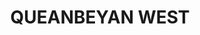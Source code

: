 ---
lastmod: '2025-04-06T06:05:20+00:00'
latitude: -35.35615941
layout: suburb
longitude: 149.2081703
postcode: '2620'
state: NSW
title: QUEANBEYAN WEST
url: /nsw/queanbeyan-west/
---